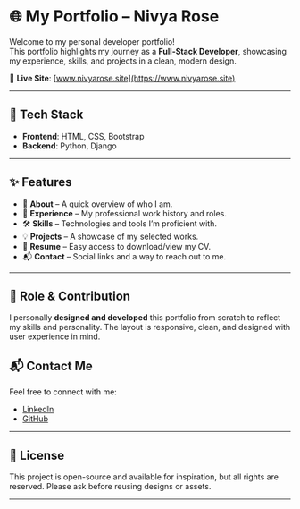 # 🌐 My Portfolio – Nivya Rose

Welcome to my personal developer portfolio!  
This portfolio highlights my journey as a **Full-Stack Developer**, showcasing my experience, skills, and projects in a clean, modern design.

🔗 **Live Site**: [www.nivyarose.site](https://www.nivyarose.site)

---

## 🚀 Tech Stack

- **Frontend**: HTML, CSS, Bootstrap  
- **Backend**: Python, Django

---

## ✨ Features

- 📄 **About** – A quick overview of who I am.
- 💼 **Experience** – My professional work history and roles.
- 🛠️ **Skills** – Technologies and tools I’m proficient with.
- 💡 **Projects** – A showcase of my selected works.
- 📄 **Resume** – Easy access to download/view my CV.
- 📬 **Contact** – Social links and a way to reach out to me.

---

## 🧠 Role & Contribution

I personally **designed and developed** this portfolio from scratch to reflect my skills and personality. The layout is responsive, clean, and designed with user experience in mind.


## 📬 Contact Me

Feel free to connect with me:

- [LinkedIn](https://www.linkedin.com/in/nivya-rose)
- [GitHub](https://github.com/nivya-rose)


---

## 📌 License

This project is open-source and available for inspiration, but all rights are reserved. Please ask before reusing designs or assets.

---

